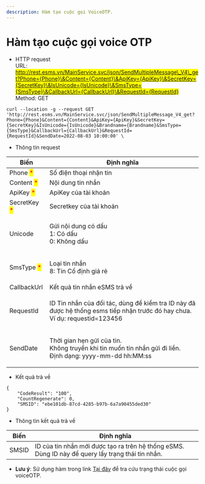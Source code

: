 ```yaml
---
description: Hàm tạo cuộc gọi VoiceOTP.
---
```


# Hàm tạo cuộc gọi voice OTP

* HTTP request\
  URL: <mark style="color:blue;">http://rest.esms.vn/MainService.svc/json/SendMultipleMessage\_V4\_get?Phone={Phone}\&Content={Content}\&ApiKey={ApiKey}\&SecretKey={SecretKey}\&IsUnicode={IsUnicode}\&SmsType={SmsType}\&CallbackUrl={CallbackUrl}\&RequestId={RequestId}</mark>\
  Method: GET

```
curl --location -g --request GET 'http://rest.esms.vn/MainService.svc/json/SendMultipleMessage_V4_get?Phone={Phone}&Content={Content}&ApiKey={ApiKey}&SecretKey={SecretKey}&IsUnicode={IsUnicode}&Brandname={Brandname}&SmsType={SmsType}&CallbackUrl={CallbackUrl}&RequestId={RequestId}&SendDate=2022-08-03 10:00:00' \
```

* Thông tin request

| Biến                                         | Định nghĩa                                                                                                                            |
| -------------------------------------------- | ------------------------------------------------------------------------------------------------------------------------------------- |
| Phone <mark style="color:red;">\*</mark>     | Số điện thoại nhận tin                                                                                                                |
| Content <mark style="color:red;">\*</mark>   | Nội dung tin nhắn                                                                                                                     |
| ApiKey <mark style="color:red;">\*</mark>    | ApiKey của tài khoản                                                                                                                  |
| SecretKey <mark style="color:red;">\*</mark> | Secretkey của tài khoản                                                                                                               |
| Unicode                                      | <p>Gửi nội dung có dấu<br>1: Có dấu<br>0: Không dấu</p>                                                                               |
| SmsType <mark style="color:red;">\*</mark>   | <p>Loại tin nhắn<br>8: Tin Cố định giá rẻ</p>                                                                                         |
| CallbackUrl                                  | Kết quả tin nhắn eSMS trả về                                                                                                          |
| RequestId                                    | <p>ID Tin nhắn của đối tác, dùng để kiểm tra ID này đã được hệ thống esms tiếp nhận trước đó hay chưa.<br>Ví dụ: requestid=123456</p> |
| SendDate                                     | <p>Thời gian hẹn gửi của tin. <br>Không truyền khi tin muốn tin nhắn gửi đi liền.<br>Định dạng: yyyy-mm-dd hh:MM:ss</p>               |

* Kết quả trả về

```
{
    "CodeResult": "100",
    "CountRegenerate": 0,
    "SMSID": "ebe101db-87cd-4285-b97b-6a7a90455ded30"
}
```

* Thông tin kết quả trả về

| Biến  | Định nghĩa                                                                                        |
| ----- | ------------------------------------------------------------------------------------------------- |
| SMSID | ID của tin nhắn mới được tạo ra trên hệ thống eSMS. Dùng ID này để query lấy trạng thái tin nhắn. |

* **Lưu ý**: Sử dụng hàm trong link [Tại đây](../ham-truy-xuat-thong-tin-sms-brandname-zns/ham-kiem-tra-tin-nhan-theo-smsid.md) để tra cứu trạng thái cuộc gọi voiceOTP.

